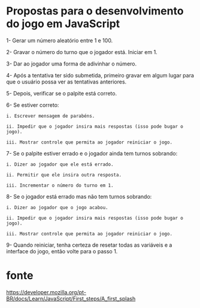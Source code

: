 # Propostas para o desenvolvimento do jogo em JavaScript

1- Gerar um número aleatório entre 1 e 100.

2- Gravar o número do turno que o jogador está. Iniciar em 1.

3- Dar ao jogador uma forma de adivinhar o número.

4- Após a tentativa ter sido submetida, primeiro gravar em algum lugar para que o usuário possa ver as tentativas anteriores.

5- Depois, verificar se o palpite está correto.

6- Se estiver correto:

    i. Escrever mensagem de parabéns.
    
    ii. Impedir que o jogador insira mais respostas (isso pode bugar o jogo).
    
    iii. Mostrar controle que permita ao jogador reiniciar o jogo.
    
7- Se o palpite estiver errado e o jogador ainda tem turnos sobrando:

    i. Dizer ao jogador que ele está errado.
    
    ii. Permitir que ele insira outra resposta.
    
    iii. Incrementar o número do turno em 1.
    
8- Se o jogador está errado mas não tem turnos sobrando:

    i. Dizer ao jogador que o jogo acabou.
    
    ii. Impedir que o jogador insira mais respostas (isso pode bugar o jogo).
    
    iii. Mostrar controle que permita ao jogador reiniciar o jogo.
    
9- Quando reiniciar, tenha certeza de resetar todas as variáveis e a interface do jogo, então volte para o passo 1.

# fonte
https://developer.mozilla.org/pt-BR/docs/Learn/JavaScript/First_steps/A_first_splash

